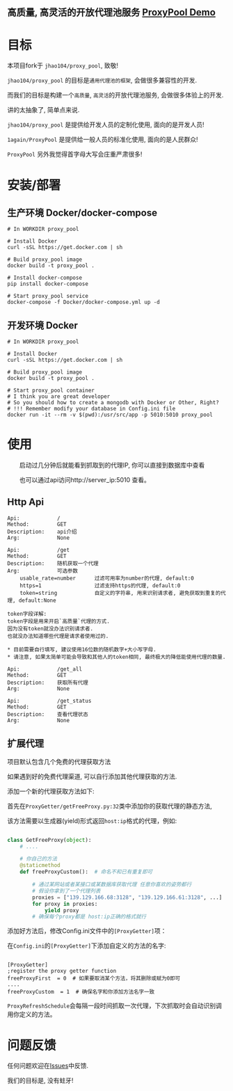 
高质量, 高灵活的开放代理池服务 [ProxyPool Demo](http://proxy.1again.cc:5010/)
---

# 目标

本项目fork于 `jhao104/proxy_pool`, 致敬!

`jhao104/proxy_pool` 的目标是`通用代理池的框架`, 会做很多兼容性的开发.

而我们的目标是构建一个`高质量`, `高灵活`的开放代理池服务, 会做很多体验上的开发.

讲的太抽象了, 简单点来说.

`jhao104/proxy_pool` 是提供给开发人员的定制化使用, 面向的是开发人员!

`1again/ProxyPool`  是提供给一般人员的标准化使用, 面向的是人民群众! 

`ProxyPool` 另外我觉得首字母大写会庄重严肃很多!

# 安装/部署

## 生产环境 Docker/docker-compose

```shell
# In WORKDIR proxy_pool

# Install Docker
curl -sSL https://get.docker.com | sh

# Build proxy_pool image
docker build -t proxy_pool .

# Install docker-compose
pip install docker-compose

# Start proxy_pool service
docker-compose -f Docker/docker-compose.yml up -d
```

## 开发环境 Docker

```shell
# In WORKDIR proxy_pool

# Install Docker
curl -sSL https://get.docker.com | sh

# Build proxy_pool image
docker build -t proxy_pool .

# Start proxy_pool container
# I think you are great developer
# So you should how to create a mongodb with Docker or Other, Right?
# !!! Remember modify your database in Config.ini file
docker run -it --rm -v $(pwd):/usr/src/app -p 5010:5010 proxy_pool
```

# 使用

　　启动过几分钟后就能看到抓取到的代理IP, 你可以直接到数据库中查看

　　也可以通过api访问http://server_ip:5010 查看。

## Http Api

```
Api:            /
Method:         GET
Description:    api介绍
Arg:            None

Api:            /get
Method:         GET
Description:    随机获取一个代理
Arg:            可选参数
    usable_rate=number      过滤可用率为number的代理, default:0
    https=1                 过滤支持https的代理, default:0
    token=string            自定义的字符串, 用来识别请求者, 避免获取到重复的代理, default:None

token字段详解:
token字段是用来开启`高质量`代理的方式.
因为没有token就没办法识别请求者.
也就没办法知道哪些代理是请求者使用过的.

* 目前需要自行填写, 建议使用16位数的随机数字+大小写字母.
* 请注意, 如果太简单可能会导致和其他人的token相同, 最终极大的降低能使用代理的数量.

Api:            /get_all
Method:         GET
Description:    获取所有代理
Arg:            None

Api:            /get_status
Method:         GET
Description:    查看代理状态
Arg:            None
```

## 扩展代理

项目默认包含几个免费的代理获取方法

如果遇到好的免费代理渠道, 可以自行添加其他代理获取的方法.

添加一个新的代理获取方法如下:

首先在`ProxyGetter/getFreeProxy.py:32`类中添加你的获取代理的静态方法,

该方法需要以生成器(yield)形式返回`host:ip`格式的代理，例如:

```python

class GetFreeProxy(object):
    # ....

    # 你自己的方法
    @staticmethod
    def freeProxyCustom():  # 命名不和已有重复即可

        # 通过某网站或者某接口或某数据库获取代理 任意你喜欢的姿势都行
        # 假设你拿到了一个代理列表
        proxies = ["139.129.166.68:3128", "139.129.166.61:3128", ...]
        for proxy in proxies:
            yield proxy
        # 确保每个proxy都是 host:ip正确的格式就行
```

添加好方法后，修改Config.ini文件中的`[ProxyGetter]`项：

在`Config.ini`的`[ProxyGetter]`下添加自定义的方法的名字:

```shell

[ProxyGetter]
;register the proxy getter function
freeProxyFirst  = 0  # 如果要取消某个方法，将其删除或赋为0即可
....
freeProxyCustom  = 1  # 确保名字和你添加方法名字一致

```

`ProxyRefreshSchedule`会每隔一段时间抓取一次代理，下次抓取时会自动识别调用你定义的方法。

# 问题反馈

任何问题欢迎在[Issues](https://github.com/1again/proxy_pool/issues)中反馈.

我们的目标是, 没有蛀牙!